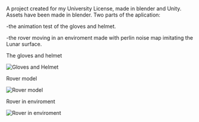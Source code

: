 A project created for my University License, made in blender and Unity. 
Assets have been made in blender.
Two parts of the aplication:

  -the animation test of the gloves and helmet.
  
  -the rover moving in an enviroment made with perlin noise map imitating the Lunar surface.

The gloves and helmet

![Gloves and Helmet](https://media.licdn.com/dms/image/v2/D4D2DAQG38ySxkv0n7Q/profile-treasury-image-shrink_800_800/profile-treasury-image-shrink_800_800/0/1722593881364?e=1732629600&v=beta&t=eHc0I8zpPbMcameC3O_z7ulXDUKkf53IqvVT-4F874M)

Rover model

![Rover model](https://media.licdn.com/dms/image/v2/D4D2DAQGe3b-hE49Wvg/profile-treasury-image-shrink_800_800/profile-treasury-image-shrink_800_800/0/1722593863227?e=1732629600&v=beta&t=XO1WbhLGy2C3s3p5bsH3TVV_AkAvFZvBQnDYxzpbNPw)

Rover in enviroment

![Rover in enviroment](https://media.licdn.com/dms/image/v2/D4D2DAQHKf3ChwVih0w/profile-treasury-image-shrink_800_800/profile-treasury-image-shrink_800_800/0/1722593819321?e=1732629600&v=beta&t=CcLM9Azn8fLNgnS5zGWKZoF6g1OlhaNQJ38HKPehycA)
